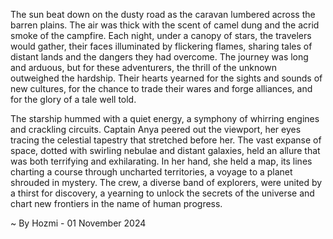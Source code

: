 
The sun beat down on the dusty road as the caravan lumbered across the barren plains. The air was thick with the scent of camel dung and the acrid smoke of the campfire. Each night, under a canopy of stars, the travelers would gather, their faces illuminated by flickering flames, sharing tales of distant lands and the dangers they had overcome. The journey was long and arduous, but for these adventurers, the thrill of the unknown outweighed the hardship. Their hearts yearned for the sights and sounds of new cultures, for the chance to trade their wares and forge alliances, and for the glory of a tale well told.

The starship hummed with a quiet energy, a symphony of whirring engines and crackling circuits. Captain Anya peered out the viewport, her eyes tracing the celestial tapestry that stretched before her. The vast expanse of space, dotted with swirling nebulae and distant galaxies, held an allure that was both terrifying and exhilarating. In her hand, she held a map, its lines charting a course through uncharted territories, a voyage to a planet shrouded in mystery. The crew, a diverse band of explorers, were united by a thirst for discovery, a yearning to unlock the secrets of the universe and chart new frontiers in the name of human progress. 

~ By Hozmi - 01 November 2024
